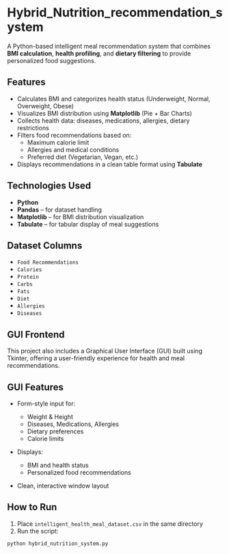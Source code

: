 # Hybrid_Nutrition_recommendation_system

A Python-based intelligent meal recommendation system that combines **BMI calculation**, **health profiling**, and **dietary filtering** to provide personalized food suggestions.

## Features

- Calculates BMI and categorizes health status (Underweight, Normal, Overweight, Obese)
- Visualizes BMI distribution using **Matplotlib** (Pie + Bar Charts)
- Collects health data: diseases, medications, allergies, dietary restrictions
- Filters food recommendations based on:
  - Maximum calorie limit
  - Allergies and medical conditions
  - Preferred diet (Vegetarian, Vegan, etc.)
- Displays recommendations in a clean table format using **Tabulate**

## Technologies Used

- **Python**
- **Pandas** – for dataset handling
- **Matplotlib** – for BMI distribution visualization
- **Tabulate** – for tabular display of meal suggestions

## Dataset Columns 

- `Food Recommendations`
- `Calories`
- `Protein`
- `Carbs`
- `Fats`
- `Diet`
- `Allergies`
- `Diseases`

## GUI Frontend
This project also includes a Graphical User Interface (GUI) built using Tkinter, offering a user-friendly experience for health and meal recommendations.

## GUI Features
- Form-style input for:
  - Weight & Height
  - Diseases, Medications, Allergies
  - Dietary preferences
  - Calorie limits

- Displays:
  - BMI and health status
  - Personalized food recommendations
 
- Clean, interactive window layout

## How to Run

1. Place `intelligent_health_meal_dataset.csv` in the same directory
2. Run the script:

```bash
python hybrid_nutrition_system.py

